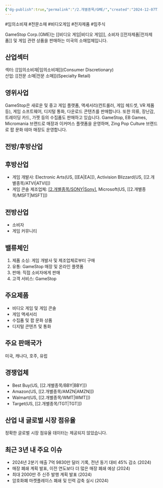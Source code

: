 ```yaml
---
{"dg-publish":true,"permalink":"/2.개별종목/GME/","created":"2024-12-07T12:26:39.030+09:00","updated":"2025-06-03T20:05:59.284+09:00"}
---
```


#임의소비재 #전문소매 #비디오게임 #전자제품 #밈주식 

GameStop Corp.(GME)는 [[비디오 게임\|비디오 게임]], 소비자 [[전자제품\|전자제품]] 및 게임 관련 상품을 판매하는 미국의 소매업체입니다.

## 산업섹터

섹터: [[임의소비재\|임의소비재]](Consumer Discretionary)  
산업: [[전문 소매\|전문 소매]](Specialty Retail)

## 영위사업

GameStop은 새로운 및 중고 게임 플랫폼, 액세서리(컨트롤러, 게임 헤드셋, VR 제품 등), 게임 소프트웨어, 디지털 통화, 다운로드 콘텐츠를 판매합니다. 또한 의류, 장난감, 트레이딩 카드, 가젯 등의 수집품도 판매하고 있습니다. GameStop, EB Games, Micromania 브랜드로 매장과 이커머스 플랫폼을 운영하며, Zing Pop Culture 브랜드로 팝 문화 테마 매장도 운영합니다.

## 전방/후방산업

## 후방산업

- 게임 개발사: Electronic Arts(US, [[EA\|EA]]), Activision Blizzard(US, [[2.개별종목/ATVI\|ATVI]])
- 게임 콘솔 제조업체: [[2.개별종목/SONY\|Sony]](JP), Microsoft(US, [[2.개별종목/MSFT\|MSFT]])

## 전방산업

- 소비자
- 게임 커뮤니티

## 밸류체인

1. 제품 소싱: 게임 개발사 및 제조업체로부터 구매
2. 유통: GameStop 매장 및 온라인 플랫폼
3. 판매: 직접 소비자에게 판매
4. 고객 서비스: GameStop

## 주요제품

- 비디오 게임 및 게임 콘솔
- 게임 액세서리
- 수집품 및 팝 문화 상품
- 디지털 콘텐츠 및 통화

## 주요 판매국가

미국, 캐나다, 호주, 유럽

## 경쟁업체

- Best Buy(US, [[2.개별종목/BBY\|BBY]])
- Amazon(US, [[2.개별종목/AMZN\|AMZN]])
- Walmart(US, [[2.개별종목/WMT\|WMT]])
- Target(US, [[2.개별종목/TGT\|TGT]])

## 산업 내 글로벌 시장 점유율

정확한 글로벌 시장 점유율 데이터는 제공되지 않았습니다.

## 최근 3년 내 주요 이슈

- 2024년 2분기 매출 7억 9830만 달러 기록, 전년 동기 대비 45% 감소 (2024)
- 매장 폐쇄 계획 발표, 이전 연도보다 더 많은 매장 폐쇄 예상 (2024)
- 최대 2000만 주 신주 발행 계획 발표 (2024)
- 암호화폐 마켓플레이스 폐쇄 및 인력 감축 실시 (2024)